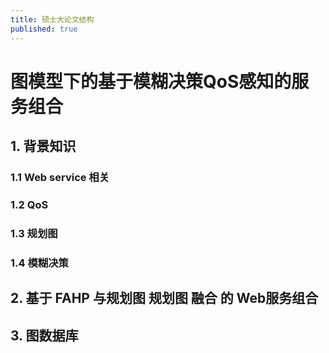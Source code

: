 ```yaml
---
title: 硕士大论文结构
published: true
---
```


# 图模型下的基于模糊决策QoS感知的服务组合

## 1. 背景知识

### 1.1 Web service 相关

### 1.2 QoS

### 1.3 规划图

### 1.4 模糊决策

## 2. 基于 FAHP 与规划图 规划图 融合 的 Web服务组合

## 3. 图数据库
